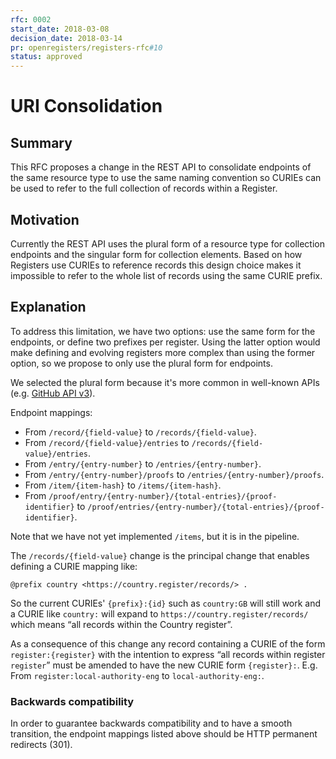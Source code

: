 ```yaml
---
rfc: 0002
start_date: 2018-03-08
decision_date: 2018-03-14
pr: openregisters/registers-rfc#10
status: approved
---
```


# URI Consolidation

## Summary

This RFC proposes a change in the REST API to consolidate endpoints of the
same resource type to use the same naming convention so CURIEs can be used to
refer to the full collection of records within a Register.


## Motivation

Currently the REST API uses the plural form of a resource type for collection
endpoints and the singular form for collection elements. Based on how Registers
use CURIEs to reference records this design choice makes it impossible to
refer to the whole list of records using the same CURIE prefix.


## Explanation

To address this limitation, we have two options: use the same form for the
endpoints, or define two prefixes per register. Using the latter option would
make defining and evolving registers more complex than using the former
option, so we propose to only use the plural form for endpoints.

We selected the plural form because it's more common in well-known APIs (e.g.
[GitHub API v3](https://developer.github.com/v3)).

Endpoint mappings:

* From `/record/{field-value}` to `/records/{field-value}`.
* From `/record/{field-value}/entries` to `/records/{field-value}/entries`.
* From `/entry/{entry-number}` to `/entries/{entry-number}`.
* From `/entry/{entry-number}/proofs` to `/entries/{entry-number}/proofs`.
* From `/item/{item-hash}` to `/items/{item-hash}`.
* From `/proof/entry/{entry-number}/{total-entries}/{proof-identifier}` to
`/proof/entries/{entry-number}/{total-entries}/{proof-identifier}`.

Note that we have not yet implemented `/items`, but it is in the pipeline.

The `/records/{field-value}` change is the principal change that enables defining a
CURIE mapping like:

```turtle
@prefix country <https://country.register/records/> .
```

So the current CURIEs' `{prefix}:{id}` such as `country:GB` will still work and
a CURIE like `country:` will expand to `https://country.register/records/`
which means “all records within the Country register”.

As a consequence of this change any record containing a CURIE of the form
`register:{register}` with the intention to express “all records within
register `register`” must be amended to have the new CURIE form `{register}:`.
E.g. From `register:local-authority-eng` to `local-authority-eng:`.


### Backwards compatibility

In order to guarantee backwards compatibility and to have a smooth transition,
the endpoint mappings listed above should be HTTP permanent redirects (301).

